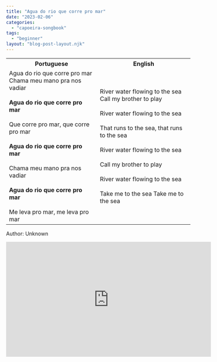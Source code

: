 ```yaml
---
title: "Agua do rio que corre pro mar"
date: "2023-02-06"
categories: 
  - "capoeira-songbook"
tags: 
  - "beginner"
layout: "blog-post-layout.njk"
---
```


<table class="capoeira-table">
    <tr class="header-row">
        <th>Portuguese</th>
        <th>English</th>
    </tr>
    <tr>
        <td>Agua do rio que corre pro mar<br>
        Chama meu mano pra nos vadiar<br>
        <br>
        <strong>Agua do rio que corre pro mar</strong><br>
        <br>
        Que corre pro mar, que corre pro mar<br>
        <br>
        <strong>Agua do rio que corre pro mar</strong><br>
        <br>
        Chama meu mano pra nos vadiar<br>
        <br>
        <strong>Agua do rio que corre pro mar</strong><br>
        <br>
        Me leva pro mar, me leva pro mar</td>
        <td>River water flowing to the sea<br>
        Call my brother to play<br>
        <br>
        River water flowing to the sea<br>
        <br>
        That runs to the sea, that runs to the sea<br>
        <br>
        River water flowing to the sea<br>
        <br>
        Call my brother to play<br>
        <br>
        River water flowing to the sea<br>
        <br>
        Take me to the sea Take me to the sea</td>
    </tr>
</table>

<figcaption>

Author: Unknown

</figcaption>

<iframe width="560" height="315" src="https://www.youtube.com/embed/N97vg2SOBLQ" title="YouTube video player" frameborder="0" allow="accelerometer; autoplay; clipboard-write; encrypted-media; gyroscope; picture-in-picture" allowfullscreen></iframe>